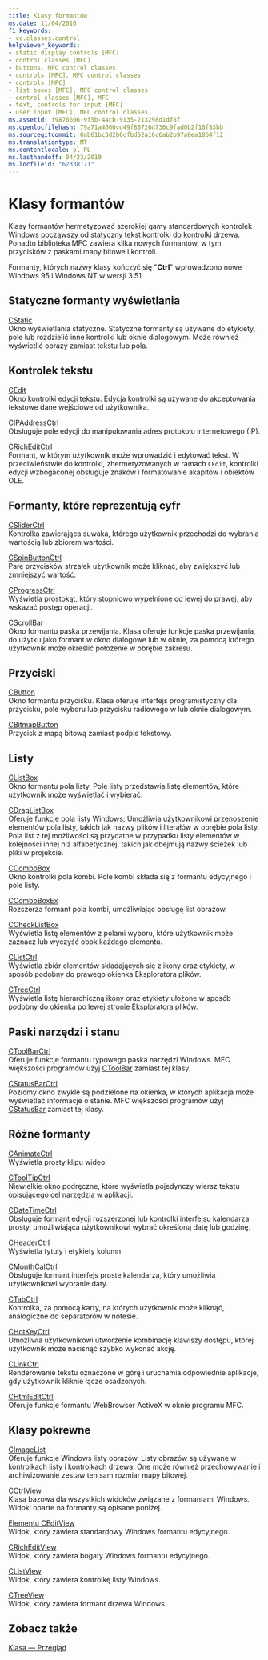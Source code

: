 ```yaml
---
title: Klasy formantów
ms.date: 11/04/2016
f1_keywords:
- vc.classes.control
helpviewer_keywords:
- static display controls [MFC]
- control classes [MFC]
- buttons, MFC control classes
- controls [MFC], MFC control classes
- controls [MFC]
- list boxes [MFC], MFC control classes
- control classes [MFC], MFC
- text, controls for input [MFC]
- user input [MFC], MFC control classes
ms.assetid: f9876606-9f5b-44cb-9135-213298d1df8f
ms.openlocfilehash: 79a71a4660cd49f85726d730c9fad0b2f10f83bb
ms.sourcegitcommit: 0ab61bc3d2b6cfbd52a16c6ab2b97a8ea1864f12
ms.translationtype: MT
ms.contentlocale: pl-PL
ms.lasthandoff: 04/23/2019
ms.locfileid: "62338171"
---
```

# <a name="control-classes"></a>Klasy formantów

Klasy formantów hermetyzować szerokiej gamy standardowych kontrolek Windows począwszy od statyczny tekst kontrolki do kontrolki drzewa. Ponadto biblioteka MFC zawiera kilka nowych formantów, w tym przycisków z paskami mapy bitowe i kontroli.

Formanty, których nazwy klasy kończyć się "**Ctrl**" wprowadzono nowe Windows 95 i Windows NT w wersji 3.51.

## <a name="static-display-controls"></a>Statyczne formanty wyświetlania

[CStatic](../mfc/reference/cstatic-class.md)<br/>
Okno wyświetlania statyczne. Statyczne formanty są używane do etykiety, pole lub rozdzielić inne kontrolki lub oknie dialogowym. Może również wyświetlić obrazy zamiast tekstu lub pola.

## <a name="text-controls"></a>Kontrolek tekstu

[CEdit](../mfc/reference/cedit-class.md)<br/>
Okno kontrolki edycji tekstu. Edycja kontrolki są używane do akceptowania tekstowe dane wejściowe od użytkownika.

[CIPAddressCtrl](../mfc/reference/cipaddressctrl-class.md)<br/>
Obsługuje pole edycji do manipulowania adres protokołu internetowego (IP).

[CRichEditCtrl](../mfc/reference/cricheditctrl-class.md)<br/>
Formant, w którym użytkownik może wprowadzić i edytować tekst. W przeciwieństwie do kontrolki, zhermetyzowanych w ramach `CEdit`, kontrolki edycji wzbogaconej obsługuje znaków i formatowanie akapitów i obiektów OLE.

## <a name="controls-that-represent-numbers"></a>Formanty, które reprezentują cyfr

[CSliderCtrl](../mfc/reference/csliderctrl-class.md)<br/>
Kontrolka zawierająca suwaka, którego użytkownik przechodzi do wybrania wartością lub zbiorem wartości.

[CSpinButtonCtrl](../mfc/reference/cspinbuttonctrl-class.md)<br/>
Parę przycisków strzałek użytkownik może kliknąć, aby zwiększyć lub zmniejszyć wartość.

[CProgressCtrl](../mfc/reference/cprogressctrl-class.md)<br/>
Wyświetla prostokąt, który stopniowo wypełnione od lewej do prawej, aby wskazać postęp operacji.

[CScrollBar](../mfc/reference/cscrollbar-class.md)<br/>
Okno formantu paska przewijania. Klasa oferuje funkcje paska przewijania, do użytku jako formant w okno dialogowe lub w oknie, za pomocą którego użytkownik może określić położenie w obrębie zakresu.

## <a name="buttons"></a>Przyciski

[CButton](../mfc/reference/cbutton-class.md)<br/>
Okno formantu przycisku. Klasa oferuje interfejs programistyczny dla przycisku, pole wyboru lub przycisku radiowego w lub oknie dialogowym.

[CBitmapButton](../mfc/reference/cbitmapbutton-class.md)<br/>
Przycisk z mapą bitową zamiast podpis tekstowy.

## <a name="lists"></a>Listy

[CListBox](../mfc/reference/clistbox-class.md)<br/>
Okno formantu pola listy. Pole listy przedstawia listę elementów, które użytkownik może wyświetlać i wybierać.

[CDragListBox](../mfc/reference/cdraglistbox-class.md)<br/>
Oferuje funkcje pola listy Windows; Umożliwia użytkownikowi przenoszenie elementów pola listy, takich jak nazwy plików i literałów w obrębie pola listy. Pola list z tej możliwości są przydatne w przypadku listy elementów w kolejności innej niż alfabetycznej, takich jak obejmują nazwy ścieżek lub pliki w projekcie.

[CComboBox](../mfc/reference/ccombobox-class.md)<br/>
Okno kontrolki pola kombi. Pole kombi składa się z formantu edycyjnego i pole listy.

[CComboBoxEx](../mfc/reference/ccomboboxex-class.md)<br/>
Rozszerza formant pola kombi, umożliwiając obsługę list obrazów.

[CCheckListBox](../mfc/reference/cchecklistbox-class.md)<br/>
Wyświetla listę elementów z polami wyboru, które użytkownik może zaznacz lub wyczyść obok każdego elementu.

[CListCtrl](../mfc/reference/clistctrl-class.md)<br/>
Wyświetla zbiór elementów składających się z ikony oraz etykiety, w sposób podobny do prawego okienka Eksploratora plików.

[CTreeCtrl](../mfc/reference/ctreectrl-class.md)<br/>
Wyświetla listę hierarchiczną ikony oraz etykiety ułożone w sposób podobny do okienka po lewej stronie Eksploratora plików.

## <a name="toolbars-and-status-bars"></a>Paski narzędzi i stanu

[CToolBarCtrl](../mfc/reference/ctoolbarctrl-class.md)<br/>
Oferuje funkcje formantu typowego paska narzędzi Windows. MFC większości programów użyj [CToolBar](../mfc/reference/ctoolbar-class.md) zamiast tej klasy.

[CStatusBarCtrl](../mfc/reference/cstatusbarctrl-class.md)<br/>
Poziomy okno zwykle są podzielone na okienka, w których aplikacja może wyświetlać informacje o stanie. MFC większości programów użyj [CStatusBar](../mfc/reference/cstatusbar-class.md) zamiast tej klasy.

## <a name="miscellaneous-controls"></a>Różne formanty

[CAnimateCtrl](../mfc/reference/canimatectrl-class.md)<br/>
Wyświetla prosty klipu wideo.

[CToolTipCtrl](../mfc/reference/ctooltipctrl-class.md)<br/>
Niewielkie okno podręczne, które wyświetla pojedynczy wiersz tekstu opisującego cel narzędzia w aplikacji.

[CDateTimeCtrl](../mfc/reference/cdatetimectrl-class.md)<br/>
Obsługuje formant edycji rozszerzonej lub kontrolki interfejsu kalendarza prosty, umożliwiająca użytkownikowi wybrać określoną datę lub godzinę.

[CHeaderCtrl](../mfc/reference/cheaderctrl-class.md)<br/>
Wyświetla tytuły i etykiety kolumn.

[CMonthCalCtrl](../mfc/reference/cmonthcalctrl-class.md)<br/>
Obsługuje formant interfejs proste kalendarza, który umożliwia użytkownikowi wybranie daty.

[CTabCtrl](../mfc/reference/ctabctrl-class.md)<br/>
Kontrolka, za pomocą karty, na których użytkownik może kliknąć, analogiczne do separatorów w notesie.

[CHotKeyCtrl](../mfc/reference/chotkeyctrl-class.md)<br/>
Umożliwia użytkownikowi utworzenie kombinację klawiszy dostępu, której użytkownik może nacisnąć szybko wykonać akcję.

[CLinkCtrl](../mfc/reference/clinkctrl-class.md)<br/>
Renderowanie tekstu oznaczone w górę i uruchamia odpowiednie aplikacje, gdy użytkownik kliknie łącze osadzonych.

[CHtmlEditCtrl](../mfc/reference/chtmleditctrl-class.md)<br/>
Oferuje funkcje formantu WebBrowser ActiveX w oknie programu MFC.

## <a name="related-classes"></a>Klasy pokrewne

[CImageList](../mfc/reference/cimagelist-class.md)<br/>
Oferuje funkcje Windows listy obrazów. Listy obrazów są używane w kontrolkach listy i kontrolkach drzewa. One może również przechowywanie i archiwizowanie zestaw ten sam rozmiar mapy bitowej.

[CCtrlView](../mfc/reference/cctrlview-class.md)<br/>
Klasa bazowa dla wszystkich widoków związane z formantami Windows. Widoki oparte na formanty są opisane poniżej.

[Elementu CEditView](../mfc/reference/ceditview-class.md)<br/>
Widok, który zawiera standardowy Windows formantu edycyjnego.

[CRichEditView](../mfc/reference/cricheditview-class.md)<br/>
Widok, który zawiera bogaty Windows formantu edycyjnego.

[CListView](../mfc/reference/clistview-class.md)<br/>
Widok, który zawiera kontrolkę listy Windows.

[CTreeView](../mfc/reference/ctreeview-class.md)<br/>
Widok, który zawiera formant drzewa Windows.

## <a name="see-also"></a>Zobacz także

[Klasa — Przegląd](../mfc/class-library-overview.md)
